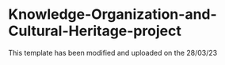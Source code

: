 # Knowledge-Organization-and-Cultural-Heritage-project
This template has been modified and uploaded on the 28/03/23

